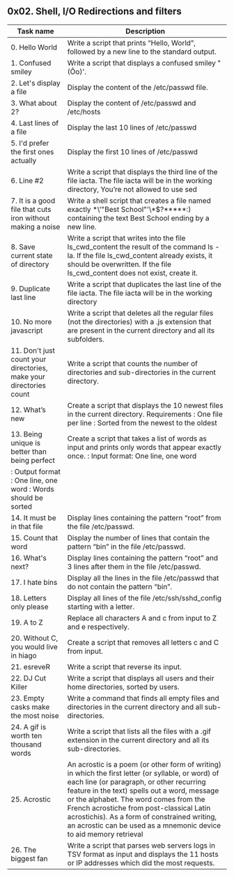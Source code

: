 ## 0x02. Shell, I/O Redirections and filters

| Task name | Description |
| ------------ | ----------- |
| 0. Hello World | Write a script that prints “Hello, World”, followed by a new line to the standard output. |
| 1. Confused smiley | Write a script that displays a confused smiley "(Ôo)'. |
| 2. Let's display a file | Display the content of the /etc/passwd file. |
| 3. What about 2? | Display the content of /etc/passwd and /etc/hosts |
| 4. Last lines of a file | Display the last 10 lines of /etc/passwd |
| 5. I'd prefer the first ones actually | Display the first 10 lines of /etc/passwd |
| 6. Line #2 | Write a script that displays the third line of the file iacta. The file iacta will be in the working directory, You’re not allowed to use sed |
| 7. It is a good file that cuts iron without making a noise | Write a shell script that creates a file named exactly \*\\'"Best School"\'\\*$\?\*\*\*\*\*:) containing the text Best School ending by a new line. |
| 8. Save current state of directory | Write a script that writes into the file ls_cwd_content the result of the command ls -la. If the file ls_cwd_content already exists, it should be overwritten. If the file ls_cwd_content does not exist, create it. |
| 9. Duplicate last line | Write a script that duplicates the last line of the file iacta. The file iacta will be in the working directory |
| 10. No more javascript | Write a script that deletes all the regular files (not the directories) with a .js extension that are present in the current directory and all its subfolders. |
| 11. Don't just count your directories, make your directories count | Write a script that counts the number of directories and sub-directories in the current directory. |
| 12. What’s new | Create a script that displays the 10 newest files in the current directory. Requirements : One file per line : Sorted from the newest to the oldest |
| 13. Being unique is better than being perfect | Create a script that takes a list of words as input and prints only words that appear exactly once. : Input format: One line, one word
: Output format : One line, one word : Words should be sorted |
| 14. It must be in that file | Display lines containing the pattern “root” from the file /etc/passwd. |
| 15. Count that word | Display the number of lines that contain the pattern “bin” in the file /etc/passwd.|
| 16. What's next? | Display lines containing the pattern “root” and 3 lines after them in the file /etc/passwd.|
| 17. I hate bins | Display all the lines in the file /etc/passwd that do not contain the pattern “bin”. |
| 18. Letters only please|Display all lines of the file /etc/ssh/sshd_config starting with a letter. |
| 19. A to Z | Replace all characters A and c from input to Z and e respectively. |
| 20. Without C, you would live in hiago | Create a script that removes all letters c and C from input. |
| 21. esreveR | Write a script that reverse its input. |
| 22. DJ Cut Killer | Write a script that displays all users and their home directories, sorted by users. |
| 23. Empty casks make the most noise | Write a command that finds all empty files and directories in the current directory and all sub-directories. |
| 24. A gif is worth ten thousand words | Write a script that lists all the files with a .gif extension in the current directory and all its sub-directories. |
| 25. Acrostic | An acrostic is a poem (or other form of writing) in which the first letter (or syllable, or word) of each line (or paragraph, or other recurring feature in the text) spells out a word, message or the alphabet. The word comes from the French acrostiche from post-classical Latin acrostichis). As a form of constrained writing, an acrostic can be used as a mnemonic device to aid memory retrieval |
| 26. The biggest fan | Write a script that parses web servers logs in TSV format as input and displays the 11 hosts or IP addresses which did the most requests. |

